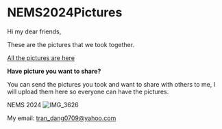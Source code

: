 # NEMS2024Pictures
Hi my dear friends,

These are the pictures that we took together.

[All the pictures are here](https://github.com/trandang0709/NEMS2024Pictures/tree/main/Banquet-Dinner "NEMS-2024-pictures")

**Have picture you want to share?**

You can send the pictures you took and want to share with others to me,
I will upload them here so everyone can have the pictures.

NEMS 2024
![IMG_3626](https://github.com/trandang0709/NEMS2024Pictures/assets/46659362/6de2a428-6bd5-4070-b0f0-5929957f46aa)

My email: tran_dang0709@yahoo.com
